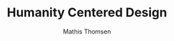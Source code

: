 ---
title: Humanity Centered Design
author: Mathis Thomsen
tags: 
    - article
    - featured
    - Design
category: Design
description: Design muss sich nicht nur um den einen Menschen bemühen - den einen, der das Produkt benutzt - sondern das Wohl der Menschen in ihrer Gesamtheit.
image: image-13.jpg
---